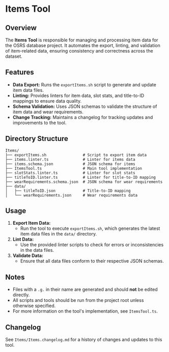 # Items Tool

## Overview

The **Items Tool** is responsible for managing and processing item data for the OSRS database project. It automates the export, linting, and validation of item-related data, ensuring consistency and correctness across the dataset.

## Features

- **Data Export:** Runs the `exportItems.sh` script to generate and update item data files.
- **Linting:** Provides linters for item data, slot stats, and title-to-ID mappings to ensure data quality.
- **Schema Validation:** Uses JSON schemas to validate the structure of item data and wear requirements.
- **Change Tracking:** Maintains a changelog for tracking updates and improvements to the tool.

## Directory Structure

```tree
Items/
├── exportItems.sh                # Script to export item data
├── items.linter.ts               # Linter for items data
├── items.schema.json             # JSON schema for items
├── ItemsTool.ts                  # Main tool implementation
├── slotStats.linter.ts           # Linter for slot stats
├── titleToID.linter.ts           # Linter for title-to-ID mapping
├── wearRequirements.schema.json  # JSON schema for wear requirements
├── data/
│   ├── titleToID.json            # Title-to-ID mapping
│   └── wearRequirements.json     # Wear requirements data
```

## Usage

1. **Export Item Data:**
   - Run the tool to execute `exportItems.sh`, which generates the latest item data files in the `data/` directory.
2. **Lint Data:**
   - Use the provided linter scripts to check for errors or inconsistencies in the data files.
3. **Validate Data:**
   - Ensure that all data files conform to their respective JSON schemas.

## Notes

- Files with a `.g.` in their name are generated and should **not** be edited directly.
- All scripts and tools should be run from the project root unless otherwise specified.
- For more information on the tool's implementation, see `ItemsTool.ts`.

## Changelog

See `Items/Items.changelog.md` for a history of changes and updates to this tool.
